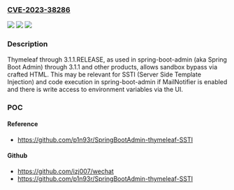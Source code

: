 ### [CVE-2023-38286](https://cve.mitre.org/cgi-bin/cvename.cgi?name=CVE-2023-38286)
![](https://img.shields.io/static/v1?label=Product&message=n%2Fa&color=blue)
![](https://img.shields.io/static/v1?label=Version&message=n%2Fa&color=blue)
![](https://img.shields.io/static/v1?label=Vulnerability&message=n%2Fa&color=brighgreen)

### Description

Thymeleaf through 3.1.1.RELEASE, as used in spring-boot-admin (aka Spring Boot Admin) through 3.1.1 and other products, allows sandbox bypass via crafted HTML. This may be relevant for SSTI (Server Side Template Injection) and code execution in spring-boot-admin if MailNotifier is enabled and there is write access to environment variables via the UI.

### POC

#### Reference
- https://github.com/p1n93r/SpringBootAdmin-thymeleaf-SSTI

#### Github
- https://github.com/izj007/wechat
- https://github.com/p1n93r/SpringBootAdmin-thymeleaf-SSTI

